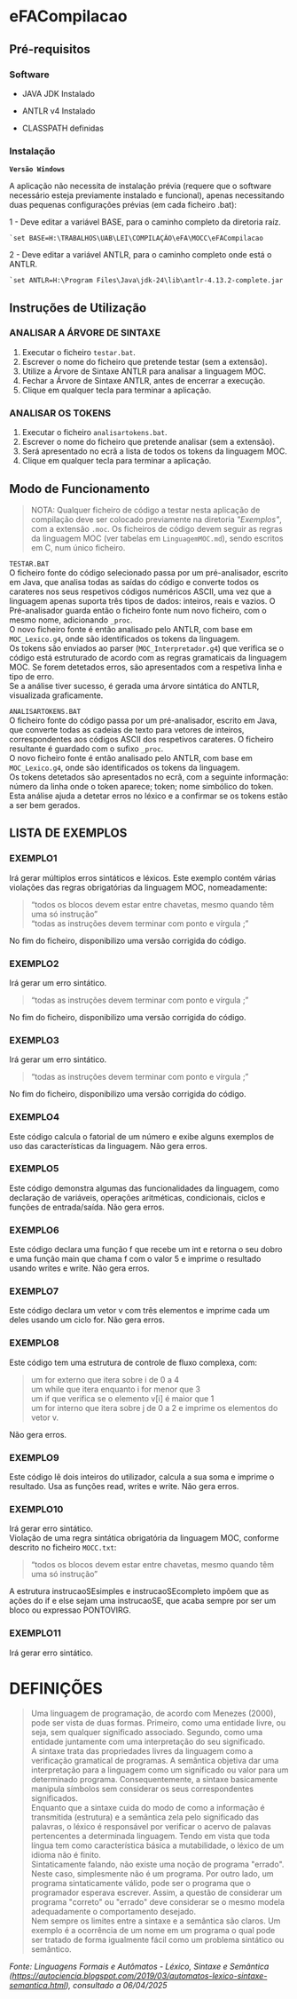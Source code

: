 
# eFACompilacao
<!--
 UC: 21018 - COMPILAÇÃO 
 E-Fólio A

 Versão 4

 Aluno: 2202009 - Vasco Lopes
 Última modificação : 15 / 04 / 2025

 -->


## Pré-requisitos
  
### Software
- JAVA JDK Instalado

- ANTLR v4 Instalado

- CLASSPATH definidas
  
  
### Instalação
  
****`Versão Windows`****
  
A aplicação não necessita de instalação prévia (requere que o software necessário esteja previamente instalado e funcional), apenas necessitando duas pequenas configurações prévias (em cada ficheiro .bat):

1 - Deve editar a variável BASE, para o caminho completo da diretoria raíz.

    `set BASE=H:\TRABALHOS\UAB\LEI\COMPILAÇÃO\eFA\MOCC\eFACompilacao

2 - Deve editar a variável ANTLR, para o caminho completo onde está o ANTLR.

    `set ANTLR=H:\Program Files\Java\jdk-24\lib\antlr-4.13.2-complete.jar

  
  
## Instruções de Utilização
  
### ANALISAR A ÁRVORE DE SINTAXE
 1. Executar o ficheiro `testar.bat`. 
 2. Escrever o nome do ficheiro que pretende testar (sem a extensão). 
 3. Utilize a Árvore de Sintaxe ANTLR para analisar a linguagem MOC. 
 4. Fechar a Árvore de Sintaxe ANTLR, antes de encerrar a execução.
 5. Clique em qualquer tecla para terminar a aplicação.
  

### ANALISAR OS TOKENS
 1. Executar o ficheiro `analisartokens.bat`. 
 2. Escrever o nome do ficheiro que pretende analisar (sem a extensão). 
 3. Será apresentado no ecrã a lista de todos os tokens da linguagem MOC. 
 4. Clique em qualquer tecla para terminar a aplicação.
  

<!-- ### ANALISAR AS ESTRUTURAS DAS INSTRUÇÕES
> 1. Executar o ficheiro `observar.bat`. 
> 2. Escrever o nome do ficheiro que pretende analisar (sem a extensão). 
> 3. Será apresentado no ecrã a lista de todas as instruções `SE`, `ENQUANTO` e `PARA` reconhecidas pela linguagem MOC. 
> 4. Clique em qualquer tecla para terminar a aplicação. -->

  
    
  
## Modo de Funcionamento
> NOTA: Qualquer ficheiro de código a testar nesta aplicação de compilação deve ser colocado previamente na diretoria *"Exemplos"*, com a extensão `.moc`.  Os ficheiros de código devem seguir as regras da linguagem MOC (ver tabelas em `LinguagemMOC.md`), sendo escritos em C, num único ficheiro.  
  
  
`TESTAR.BAT`  
O ficheiro fonte do código selecionado passa por um pré-analisador, escrito em Java, que analisa todas as saídas do código e converte todos os carateres nos seus respetivos códigos numéricos ASCII, uma vez que a linguagem apenas suporta três tipos de dados: inteiros, reais e vazios. O Pré-analisador guarda então o ficheiro fonte num novo ficheiro, com o mesmo nome, adicionando `_proc`.  
O novo ficheiro fonte é então analisado pelo ANTLR, com base em `MOC_Lexico.g4`, onde são identificados os tokens da linguagem.  
Os tokens são enviados ao parser (`MOC_Interpretador.g4`) que verifica se o código está estruturado de acordo com as regras gramaticais da linguagem MOC. Se forem detetados erros, são apresentados com a respetiva linha e tipo de erro.  
Se a análise tiver sucesso, é gerada uma árvore sintática do ANTLR, visualizada graficamente.  
  
`ANALISARTOKENS.BAT`  
O ficheiro fonte do código passa por um pré-analisador, escrito em Java, que converte todas as cadeias de texto para vetores de inteiros, correspondentes aos códigos ASCII dos respetivos carateres. O ficheiro resultante é guardado com o sufixo `_proc`.  
O novo ficheiro fonte é então analisado pelo ANTLR, com base em `MOC_Lexico.g4`, onde são identificados os tokens da linguagem.  
Os tokens detetados são apresentados no ecrã, com a seguinte informação: número da linha onde o token aparece; token; nome simbólico do token.  
Esta análise ajuda a detetar erros no léxico e a confirmar se os tokens estão a ser bem gerados.
  
  
## LISTA DE EXEMPLOS
  
### EXEMPLO1
Irá gerar múltiplos erros sintáticos e léxicos.
Este exemplo contém várias violações das regras obrigatórias da linguagem MOC, nomeadamente:
> “todos os blocos devem estar entre chavetas, mesmo quando têm uma só instrução”  
> “todas as instruções devem terminar com ponto e vírgula ;”  

No fim do ficheiro, disponibilizo uma versão corrigida do código.  
  
### EXEMPLO2
Irá gerar um erro sintático.  
>   “todas as instruções devem terminar com ponto e vírgula ;”  

No fim do ficheiro, disponibilizo uma versão corrigida do código.  
  
### EXEMPLO3
Irá gerar um erro sintático.  
>   “todas as instruções devem terminar com ponto e vírgula ;”  

No fim do ficheiro, disponibilizo uma versão corrigida do código.  
  
### EXEMPLO4
Este código calcula o fatorial de um número e exibe alguns exemplos de uso das características da linguagem.
Não gera erros.
  
### EXEMPLO5
Este código demonstra algumas das funcionalidades da linguagem, como declaração de variáveis, operações aritméticas, condicionais, ciclos e funções de entrada/saída.
Não gera erros.
  
### EXEMPLO6
Este código declara uma função f que recebe um int e retorna o seu dobro e uma função main que chama f com o valor 5 e imprime o resultado usando writes e write.
Não gera erros.  
  
### EXEMPLO7
Este código declara um vetor v com três elementos e imprime cada um deles usando um ciclo for. 
Não gera erros.  
  
### EXEMPLO8
Este código tem uma estrutura de controle de fluxo complexa, com:
> um for externo que itera sobre i de 0 a 4  
> um while que itera enquanto i for menor que 3  
> um if que verifica se o elemento v[i] é maior que 1  
> um for interno que itera sobre j de 0 a 2 e imprime os elementos do vetor v.  

Não gera erros.   
  
### EXEMPLO9
Este código lê dois inteiros do utilizador, calcula a sua soma e imprime o resultado. Usa as funções read, writes e write.
Não gera erros. 
    
### EXEMPLO10
Irá gerar erro sintático.  
Violação de uma regra sintática obrigatória da linguagem MOC, conforme descrito no ficheiro `MOCC.txt​`:  
> “todos os blocos devem estar entre chavetas, mesmo quando têm uma só instrução”  

A estrutura instrucaoSEsimples e instrucaoSEcompleto impõem que as ações do if e else sejam uma instrucaoSE, que acaba sempre por ser um bloco ou expressao PONTOVIRG.  
  
### EXEMPLO11
Irá gerar erro sintático. 
  
  
  
# DEFINIÇÕES
> Uma linguagem de programação, de acordo com Menezes (2000), pode ser vista de duas formas. Primeiro, como uma entidade livre, ou seja, sem qualquer significado associado. Segundo, como uma entidade juntamente com uma interpretação do seu significado.<br>
> A sintaxe trata das propriedades livres da linguagem como a verificação gramatical de programas. A semântica objetiva dar uma interpretação para a linguagem como um significado ou valor para um determinado programa. Consequentemente, a sintaxe basicamente manipula símbolos sem considerar os seus correspondentes significados.<br>
> Enquanto que a sintaxe cuida do modo de como a informação é transmitida (estrutura) e a semântica zela pelo significado das palavras, o léxico é responsável por verificar o acervo de palavas pertencentes a determinada linguagem. Tendo em vista que toda língua tem como característica básica a mutabilidade, o léxico de um idioma não é finito.<br>
> Sintaticamente falando, não existe uma noção de programa "errado". Neste caso, simplesmente não é um programa. Por outro lado, um programa sintaticamente válido, pode ser o programa que o programador esperava escrever. Assim, a questão de considerar um programa "correto" ou "errado" deve considerar se o mesmo modela adequadamente o comportamento desejado.<br>
>  Nem sempre os limites entre a sintaxe e a semântica são claros. Um exemplo é a ocorrência de um nome em um programa o qual pode ser tratado de forma igualmente fácil como um problema sintático ou semântico.<br>
  
*Fonte: Linguagens Formais e Autômatos - Léxico, Sintaxe e Semântica (https://autociencia.blogspot.com/2019/03/automatos-lexico-sintaxe-semantica.html), consultado a 06/04/2025*